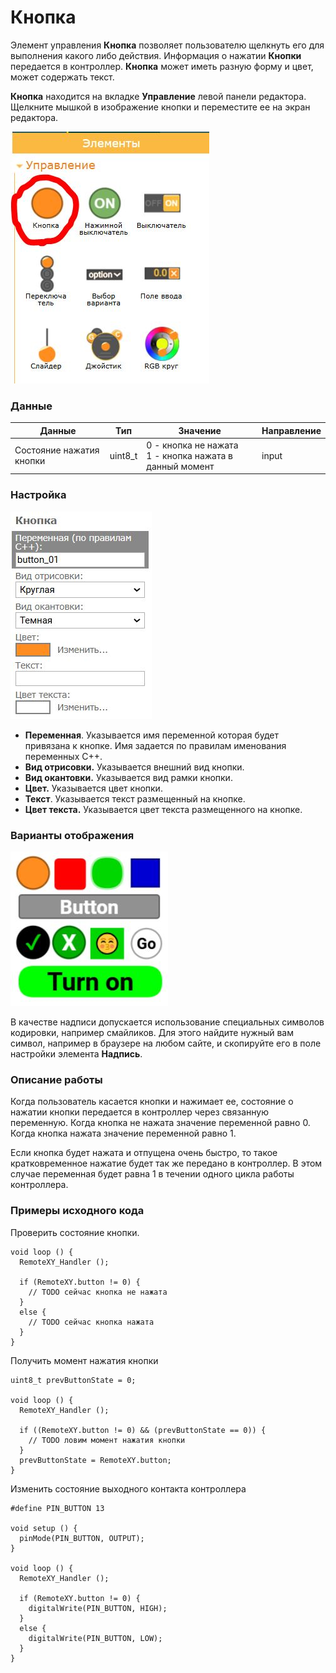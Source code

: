 # Кнопка

Элемент управления **Кнопка** позволяет пользователю щелкнуть его для выполнения какого либо действия. Информация о нажатии **Кнопки** передается в контроллер. **Кнопка** может иметь разную форму и цвет, может содержать текст.

**Кнопка** находится на вкладке **Управление** левой панели редактора. Щелкните мышкой в изображение кнопки и переместите ее на экран редактора.

![ru_01](ru_01.jpg)

### Данные

| Данные                   | Тип     | Значение                                                    | Направление |
| ------------------------ | ------- | ----------------------------------------------------------- | ----------- |
| Состояние нажатия кнопки | uint8_t | 0 - кнопка не нажата<br />1 - кнопка нажата в данный момент | input       |

### Настройка

![ru_03](ru_03.jpg)

- **Переменная**. Указывается имя переменной которая будет привязана к кнопке. Имя задается по правилам именования переменных C++. 
- **Вид отрисовки.** Указывается внешний вид кнопки. 
- **Вид окантовки.** Указывается вид рамки кнопки.
- **Цвет.** Указывается цвет кнопки.
- **Текст**. Указывается текст размещенный на кнопке.
- **Цвет текста.** Указывается цвет текста размещенного на кнопке.

### Варианты отображения

![en_02](en_02.jpg)

В качестве надписи допускается использование специальных символов кодировки, например смайликов. Для этого найдите нужный вам символ, например в браузере на любом сайте, и скопируйте его в поле настройки элемента **Надпись**.

### Описание работы

Когда пользователь касается кнопки и нажимает ее, состояние о нажатии кнопки передается в контроллер через связанную переменную. Когда кнопка не нажата значение переменной равно 0. Когда кнопка нажата значение переменной равно 1.

Если кнопка будет нажата и отпущена очень быстро, то такое кратковременное нажатие будет так же передано в контроллер. В этом случае переменная будет равна 1 в течении одного цикла работы контроллера.

### Примеры исходного кода

Проверить состояние кнопки.

```
void loop () {
  RemoteXY_Handler ();
  
  if (RemoteXY.button != 0) {
    // TODO сейчас кнопка не нажата
  }
  else {
    // TODO сейчас кнопка нажата
  }
}
```

Получить момент нажатия кнопки

```
uint8_t prevButtonState = 0;

void loop () {
  RemoteXY_Handler ();
  
  if ((RemoteXY.button != 0) && (prevButtonState == 0)) {
    // TODO ловим момент нажатия кнопки
  }
  prevButtonState = RemoteXY.button;
}
```

Изменить состояние выходного контакта контроллера

```
#define PIN_BUTTON 13

void setup () {
  pinMode(PIN_BUTTON, OUTPUT);
}

void loop () {
  RemoteXY_Handler ();
  
  if (RemoteXY.button != 0) {
    digitalWrite(PIN_BUTTON, HIGH);
  }
  else {
    digitalWrite(PIN_BUTTON, LOW);
  }
} 
```





